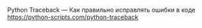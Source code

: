 Python Traceback — Как правильно исправлять ошибки в коде
https://python-scripts.com/python-traceback
